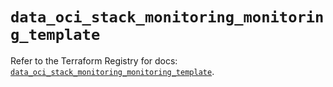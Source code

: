 # `data_oci_stack_monitoring_monitoring_template`

Refer to the Terraform Registry for docs: [`data_oci_stack_monitoring_monitoring_template`](https://registry.terraform.io/providers/oracle/oci/7.19.0/docs/data-sources/stack_monitoring_monitoring_template).
